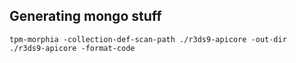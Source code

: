 ##

## Generating mongo stuff

```
tpm-morphia -collection-def-scan-path ./r3ds9-apicore -out-dir ./r3ds9-apicore -format-code
```